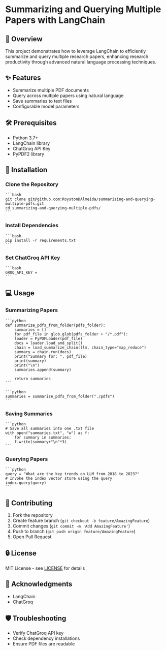 # Summarizing and Querying Multiple Papers with LangChain

## 📝 Overview

This project demonstrates how to leverage LangChain to efficiently summarize and query multiple research papers, enhancing research productivity through advanced natural language processing techniques.

## ✨ Features

- Summarize multiple PDF documents
- Query across multiple papers using natural language
- Save summaries to text files
- Configurable model parameters

## 🛠 Prerequisites

- Python 3.7+
- LangChain library
- ChatGroq API Key
- PyPDF2 library

## 🚀 Installation

### Clone the Repository

	```bash
	git clone git@github.com:RoystonDAlmeida/summarizing-and-querying-multiple-pdfs.git
	cd summarizing-and-querying-multiple-pdfs/
	```

### Install Dependencies

	```bash
	pip install -r requirements.txt
	```

### Set ChatGroq API Key

	```bash
	GROQ_API_KEY = 
	```

## 💻 Usage

### Summarizing Papers

	```python
	def summarize_pdfs_from_folder(pdfs_folder):
	    summaries = []
	    for pdf_file in glob.glob(pdfs_folder + "/*.pdf"):
		loader = PyPDFLoader(pdf_file)
		docs = loader.load_and_split()
		chain = load_summarize_chain(llm, chain_type="map_reduce")
		summary = chain.run(docs)
		print("Summary for: ", pdf_file)
		print(summary)
		print("\n")
		summaries.append(summary)
	    
	    return summaries
	```
	
	```python
	summaries = summarize_pdfs_from_folder("./pdfs")
	```

### Saving Summaries

	```python
	# Save all summaries into one .txt file
	with open("summaries.txt", "w") as f:
	    for summary in summaries:
		f.write(summary+"\n"*3)
	```

### Querying Papers

	```python
	query = "What are the key trends on LLM from 2018 to 2023?"
	# Invoke the index vector store using the query
	index.query(query)
	```
	

## 🤝 Contributing

1. Fork the repository
2. Create feature branch (`git checkout -b feature/AmazingFeature`)
3. Commit changes (`git commit -m 'Add AmazingFeature'`)
4. Push to branch (`git push origin feature/AmazingFeature`)
5. Open Pull Request

## 🔒 License

MIT License - see [LICENSE](https://mit-license.org/) for details

## 🙏 Acknowledgments

- LangChain
- ChatGroq

## 🛡 Troubleshooting

- Verify ChatGroq API key
- Check dependency installations
- Ensure PDF files are readable
